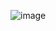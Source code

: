 ![image](https://github.com/Archerprooo/Archerprooo/assets/161921350/d0c15c22-8297-4d88-90d6-76be9bdd59ab)
